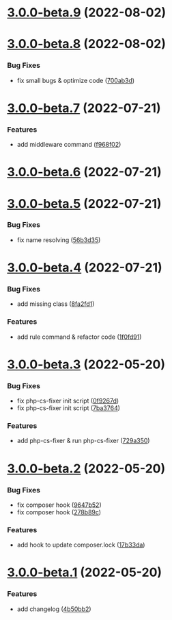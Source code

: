

# [3.0.0-beta.9](https://github.com/regnerisch/laravel-beyond/compare/v3.0.0-beta.8...v3.0.0-beta.9) (2022-08-02)

# [3.0.0-beta.8](https://github.com/regnerisch/laravel-beyond/compare/v3.0.0-beta.7...v3.0.0-beta.8) (2022-08-02)


### Bug Fixes

* fix small bugs & optimize code ([700ab3d](https://github.com/regnerisch/laravel-beyond/commit/700ab3d43c3c431874583d198316773b46758f96))

# [3.0.0-beta.7](https://github.com/regnerisch/laravel-beyond/compare/v3.0.0-beta.6...v3.0.0-beta.7) (2022-07-21)


### Features

* add middleware command ([f968f02](https://github.com/regnerisch/laravel-beyond/commit/f968f02028f102124de681a0611e9522e1e717d6))

# [3.0.0-beta.6](https://github.com/regnerisch/laravel-beyond/compare/v3.0.0-beta.5...v3.0.0-beta.6) (2022-07-21)

# [3.0.0-beta.5](https://github.com/regnerisch/laravel-beyond/compare/v3.0.0-beta.4...v3.0.0-beta.5) (2022-07-21)


### Bug Fixes

* fix name resolving ([56b3d35](https://github.com/regnerisch/laravel-beyond/commit/56b3d353b927f9870222db7455478bc1b1fb11d1))

# [3.0.0-beta.4](https://github.com/regnerisch/laravel-beyond/compare/v3.0.0-beta.3...v3.0.0-beta.4) (2022-07-21)


### Bug Fixes

* add missing class ([8fa2fd1](https://github.com/regnerisch/laravel-beyond/commit/8fa2fd1bc377111e54c0d87b72767f3126e82a6f))


### Features

* add rule command & refactor code ([1f0fd91](https://github.com/regnerisch/laravel-beyond/commit/1f0fd91612f79f76fc513caced7ba859a35a977f))

# [3.0.0-beta.3](https://github.com/regnerisch/laravel-beyond/compare/v3.0.0-beta.2...v3.0.0-beta.3) (2022-05-20)


### Bug Fixes

* fix php-cs-fixer init script ([0f9267d](https://github.com/regnerisch/laravel-beyond/commit/0f9267df2f932a2af25f6465d966656cf5b4a1cf))
* fix php-cs-fixer init script ([7ba3764](https://github.com/regnerisch/laravel-beyond/commit/7ba3764a3dfe6a223c0fb4ad84efaa1f1062e927))


### Features

* add php-cs-fixer & run php-cs-fixer ([729a350](https://github.com/regnerisch/laravel-beyond/commit/729a35077372965ccca9c3d5c91a7150483168ef))

# [3.0.0-beta.2](https://github.com/regnerisch/laravel-beyond/compare/v3.0.0-beta.1...v3.0.0-beta.2) (2022-05-20)


### Bug Fixes

* fix composer hook ([9647b52](https://github.com/regnerisch/laravel-beyond/commit/9647b5220007944a48f14951fdb46766319f7996))
* fix composer hook ([278b89c](https://github.com/regnerisch/laravel-beyond/commit/278b89c2456111a4f6f8b64171d8a6c7a8356bc1))


### Features

* add hook to update composer.lock ([17b33da](https://github.com/regnerisch/laravel-beyond/commit/17b33dadec463a87654144314fa8f11e220edd9f))

# [3.0.0-beta.1](https://github.com/regnerisch/laravel-beyond/compare/v3.0.0-beta.0...v3.0.0-beta.1) (2022-05-20)


### Features

* add changelog ([4b50bb2](https://github.com/regnerisch/laravel-beyond/commit/4b50bb2417f0c9c986f47a6da7e959e3f08c7166))